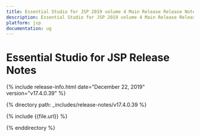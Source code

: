 ```yaml
---
title: Essential Studio for JSP 2019 volume 4 Main Release Release Notes  
description: Essential Studio for JSP 2019 volume 4 Main Release Release Notes  
platform: jsp
documentation: ug
---
```


# Essential Studio for JSP  Release Notes  

{% include release-info.html date="December 22, 2019"  version="v17.4.0.39" %} 


{% directory path: _includes/release-notes/v17.4.0.39 %}

{% include {{file.url}} %}

{% enddirectory %}